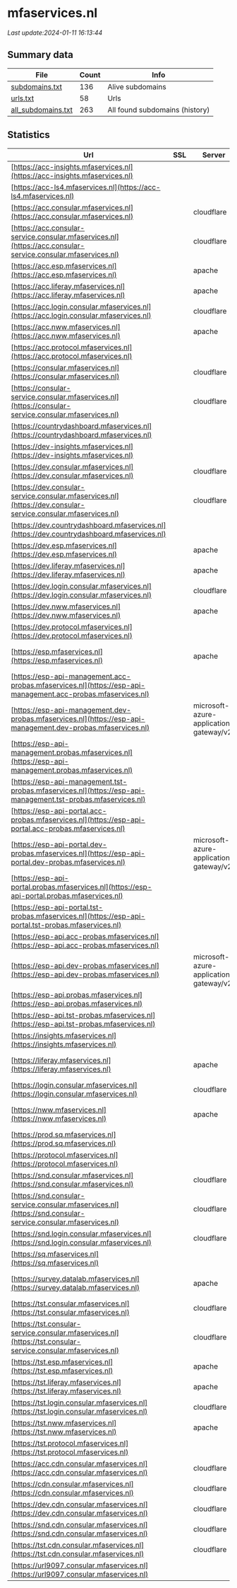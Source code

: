 # mfaservices.nl
*Last update:2024-01-11 16:13:44*
## Summary data
| File       | Count | Info |
|------------|-------|------|
|[subdomains.txt](/data/mfaservices/subdomains.txt)|136|Alive subdomains|
|[urls.txt](/data/mfaservices/urls.txt)|58|Urls|
|[all_subdomains.txt](/data/mfaservices/all_subdomains.txt)|263|All found subdomains (history)|
## Statistics
| Url | SSL | Server | Cookie | HSTS | CSP | XFO | XXP | RP | Tech |
|------------|-------|------|------|------|------|------|------|------|------|
|[https://acc-insights.mfaservices.nl](https://acc-insights.mfaservices.nl)| | | | | | | |:white_check_mark: ||
|[https://acc-ls4.mfaservices.nl](https://acc-ls4.mfaservices.nl)| | | | | | | |:white_check_mark: |Apache HTTP Server|
|[https://acc.consular.mfaservices.nl](https://acc.consular.mfaservices.nl)| |cloudflare|:warning: |:white_check_mark: |:warning: | |:white_check_mark: |:white_check_mark: |Azure Azure Front Do...|
|[https://acc.consular-service.consular.mfaservices.nl](https://acc.consular-service.consular.mfaservices.nl)| |cloudflare|:warning: |:white_check_mark: |:warning: | | |:white_check_mark: |Azure Azure Front Do...|
|[https://acc.esp.mfaservices.nl](https://acc.esp.mfaservices.nl)| |apache| | | | | |:white_check_mark: |Apache HTTP Server|
|[https://acc.liferay.mfaservices.nl](https://acc.liferay.mfaservices.nl)| |apache| | | | | |:white_check_mark: |Apache HTTP Server|
|[https://acc.login.consular.mfaservices.nl](https://acc.login.consular.mfaservices.nl)| |cloudflare|:warning: |:white_check_mark: | |:white_check_mark: | |:white_check_mark: |Cloudflare Cloudflar...|
|[https://acc.nww.mfaservices.nl](https://acc.nww.mfaservices.nl)| |apache| | | | | |:white_check_mark: |Apache HTTP Server|
|[https://acc.protocol.mfaservices.nl](https://acc.protocol.mfaservices.nl)| | |:warning: |:white_check_mark: | | | |:white_check_mark: |Azure HSTS|
|[https://consular.mfaservices.nl](https://consular.mfaservices.nl)| |cloudflare|:warning: |:white_check_mark: |:warning: | |:white_check_mark: |:white_check_mark: |Azure Azure Front Do...|
|[https://consular-service.consular.mfaservices.nl](https://consular-service.consular.mfaservices.nl)| |cloudflare|:warning: |:white_check_mark: |:warning: | | |:white_check_mark: |Azure Azure Front Do...|
|[https://countrydashboard.mfaservices.nl](https://countrydashboard.mfaservices.nl)| | | |:white_check_mark: | | | |:white_check_mark: |HSTS|
|[https://dev-insights.mfaservices.nl](https://dev-insights.mfaservices.nl)| | | | | | | |:white_check_mark: ||
|[https://dev.consular.mfaservices.nl](https://dev.consular.mfaservices.nl)| |cloudflare|:warning: |:white_check_mark: | | | |:white_check_mark: |Azure Azure Front Do...|
|[https://dev.consular-service.consular.mfaservices.nl](https://dev.consular-service.consular.mfaservices.nl)| |cloudflare|:warning: |:white_check_mark: | |:white_check_mark: | |:white_check_mark: |Cloudflare Cloudflar...|
|[https://dev.countrydashboard.mfaservices.nl](https://dev.countrydashboard.mfaservices.nl)| | | | | | | |:white_check_mark: ||
|[https://dev.esp.mfaservices.nl](https://dev.esp.mfaservices.nl)| |apache| | | | | |:white_check_mark: |Apache HTTP Server|
|[https://dev.liferay.mfaservices.nl](https://dev.liferay.mfaservices.nl)| |apache| | | | | |:white_check_mark: |Apache HTTP Server|
|[https://dev.login.consular.mfaservices.nl](https://dev.login.consular.mfaservices.nl)| |cloudflare|:warning: |:white_check_mark: | |:white_check_mark: | |:white_check_mark: |Cloudflare Cloudflar...|
|[https://dev.nww.mfaservices.nl](https://dev.nww.mfaservices.nl)| |apache| | | | | |:white_check_mark: |Apache HTTP Server|
|[https://dev.protocol.mfaservices.nl](https://dev.protocol.mfaservices.nl)| | |:warning: |:white_check_mark: | | | |:white_check_mark: |Azure HSTS|
|[https://esp.mfaservices.nl](https://esp.mfaservices.nl)| |apache|:warning: |:white_check_mark: |:warning: |:white_check_mark: |:white_check_mark: |:white_check_mark: |Apache HTTP Server H...|
|[https://esp-api-management.acc-probas.mfaservices.nl](https://esp-api-management.acc-probas.mfaservices.nl)| | | |:white_check_mark: | | |:white_check_mark: |:white_check_mark: |HSTS|
|[https://esp-api-management.dev-probas.mfaservices.nl](https://esp-api-management.dev-probas.mfaservices.nl)| |microsoft-azure-application-gateway/v2| |:white_check_mark: | | |:white_check_mark: |:white_check_mark: |HSTS|
|[https://esp-api-management.probas.mfaservices.nl](https://esp-api-management.probas.mfaservices.nl)| | | |:white_check_mark: | | |:white_check_mark: |:white_check_mark: |HSTS|
|[https://esp-api-management.tst-probas.mfaservices.nl](https://esp-api-management.tst-probas.mfaservices.nl)| | | |:white_check_mark: | | |:white_check_mark: |:white_check_mark: |HSTS|
|[https://esp-api-portal.acc-probas.mfaservices.nl](https://esp-api-portal.acc-probas.mfaservices.nl)| | | |:white_check_mark: | |:white_check_mark: |:white_check_mark: |:white_check_mark: |HSTS|
|[https://esp-api-portal.dev-probas.mfaservices.nl](https://esp-api-portal.dev-probas.mfaservices.nl)| |microsoft-azure-application-gateway/v2| |:white_check_mark: | | |:white_check_mark: |:white_check_mark: |HSTS|
|[https://esp-api-portal.probas.mfaservices.nl](https://esp-api-portal.probas.mfaservices.nl)| | | |:white_check_mark: | |:white_check_mark: |:white_check_mark: |:white_check_mark: |HSTS|
|[https://esp-api-portal.tst-probas.mfaservices.nl](https://esp-api-portal.tst-probas.mfaservices.nl)| | | |:white_check_mark: | |:white_check_mark: |:white_check_mark: |:white_check_mark: |HSTS|
|[https://esp-api.acc-probas.mfaservices.nl](https://esp-api.acc-probas.mfaservices.nl)| | | |:white_check_mark: | | |:white_check_mark: |:white_check_mark: |HSTS|
|[https://esp-api.dev-probas.mfaservices.nl](https://esp-api.dev-probas.mfaservices.nl)| |microsoft-azure-application-gateway/v2| |:white_check_mark: | | |:white_check_mark: |:white_check_mark: |HSTS|
|[https://esp-api.probas.mfaservices.nl](https://esp-api.probas.mfaservices.nl)| | | |:white_check_mark: | | |:white_check_mark: |:white_check_mark: |HSTS|
|[https://esp-api.tst-probas.mfaservices.nl](https://esp-api.tst-probas.mfaservices.nl)| | | |:white_check_mark: | | |:white_check_mark: |:white_check_mark: |HSTS|
|[https://insights.mfaservices.nl](https://insights.mfaservices.nl)| | | |:white_check_mark: | | | |:white_check_mark: |HSTS|
|[https://liferay.mfaservices.nl](https://liferay.mfaservices.nl)| |apache|:warning: |:white_check_mark: |:warning: |:white_check_mark: |:white_check_mark: |:white_check_mark: |Apache HTTP Server H...|
|[https://login.consular.mfaservices.nl](https://login.consular.mfaservices.nl)| |cloudflare|:warning: |:white_check_mark: | |:white_check_mark: | |:white_check_mark: |Cloudflare Cloudflar...|
|[https://nww.mfaservices.nl](https://nww.mfaservices.nl)| |apache|:warning: |:white_check_mark: |:warning: |:white_check_mark: |:white_check_mark: |:white_check_mark: |Apache HTTP Server H...|
|[https://prod.sq.mfaservices.nl](https://prod.sq.mfaservices.nl)| | | | | | | |:white_check_mark: |Microsoft HTTPAPI:2....|
|[https://protocol.mfaservices.nl](https://protocol.mfaservices.nl)| | |:warning: |:white_check_mark: | | | |:white_check_mark: |Azure HSTS|
|[https://snd.consular.mfaservices.nl](https://snd.consular.mfaservices.nl)| |cloudflare|:warning: |:white_check_mark: | | | |:white_check_mark: |Azure Azure Front Do...|
|[https://snd.consular-service.consular.mfaservices.nl](https://snd.consular-service.consular.mfaservices.nl)| |cloudflare|:warning: |:white_check_mark: | | | |:white_check_mark: |Azure Azure Front Do...|
|[https://snd.login.consular.mfaservices.nl](https://snd.login.consular.mfaservices.nl)| |cloudflare|:warning: | | | | |:white_check_mark: |Azure Azure Front Do...|
|[https://sq.mfaservices.nl](https://sq.mfaservices.nl)| | | |:white_check_mark: |:warning: |:white_check_mark: |:white_check_mark: |:white_check_mark: |Application Request...|
|[https://survey.datalab.mfaservices.nl](https://survey.datalab.mfaservices.nl)| |apache|:warning: | | | |:white_check_mark: |:white_check_mark: |Apache HTTP Server B...|
|[https://tst.consular.mfaservices.nl](https://tst.consular.mfaservices.nl)| |cloudflare|:warning: |:white_check_mark: | | | |:white_check_mark: |Azure Azure Front Do...|
|[https://tst.consular-service.consular.mfaservices.nl](https://tst.consular-service.consular.mfaservices.nl)| |cloudflare|:warning: |:white_check_mark: | |:white_check_mark: | |:white_check_mark: |Cloudflare Cloudflar...|
|[https://tst.esp.mfaservices.nl](https://tst.esp.mfaservices.nl)| |apache| | | | | |:white_check_mark: |Apache HTTP Server|
|[https://tst.liferay.mfaservices.nl](https://tst.liferay.mfaservices.nl)| |apache| | | | | |:white_check_mark: |Apache HTTP Server|
|[https://tst.login.consular.mfaservices.nl](https://tst.login.consular.mfaservices.nl)| |cloudflare|:warning: |:white_check_mark: | |:white_check_mark: | |:white_check_mark: |Cloudflare Cloudflar...|
|[https://tst.nww.mfaservices.nl](https://tst.nww.mfaservices.nl)| |apache| | | | | |:white_check_mark: |Apache HTTP Server|
|[https://tst.protocol.mfaservices.nl](https://tst.protocol.mfaservices.nl)| | |:warning: |:white_check_mark: | | | |:white_check_mark: |Azure HSTS|
|[https://acc.cdn.consular.mfaservices.nl](https://acc.cdn.consular.mfaservices.nl)| |cloudflare|:warning: |:white_check_mark: |:warning: | | |:white_check_mark: |Azure Azure Front Do...|
|[https://cdn.consular.mfaservices.nl](https://cdn.consular.mfaservices.nl)| |cloudflare|:warning: |:white_check_mark: |:warning: | | |:white_check_mark: |Azure Azure Front Do...|
|[https://dev.cdn.consular.mfaservices.nl](https://dev.cdn.consular.mfaservices.nl)| |cloudflare|:warning: |:white_check_mark: | | | |:white_check_mark: |Azure Azure Front Do...|
|[https://snd.cdn.consular.mfaservices.nl](https://snd.cdn.consular.mfaservices.nl)| |cloudflare|:warning: |:white_check_mark: | | | |:white_check_mark: |Azure Azure Front Do...|
|[https://tst.cdn.consular.mfaservices.nl](https://tst.cdn.consular.mfaservices.nl)| |cloudflare|:warning: |:white_check_mark: | | | |:white_check_mark: |Azure Azure Front Do...|
|[https://url9097.consular.mfaservices.nl](https://url9097.consular.mfaservices.nl)| | | | | | | |:white_check_mark: |Nginx|